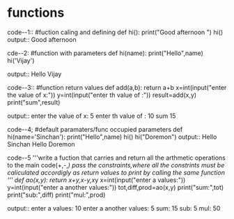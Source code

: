 # functions
code--1::
#fuction caling and defining
def hi():
    print("Good afternoon ")
hi()
output::
Good afternoon 

cde--2:
#function with parameters
def hi(name):
    print("Hello",name)
hi('Vijay')

output::
Hello Vijay

code--3::
#function return values
def add(a,b):
    return a+b
x=int(input("enter the value of x:"))
y=int(input("enter th value of :"))
result=add(x,y)
print("sum",result)

output::
enter the value of x: 5
enter th value of : 10
sum 15

code--4;
#default paramaters/func occupied parameters
def hi(name='Sinchan'):
    print("Hello",name)
hi()
hi("Doremon")
output::
Hello Sinchan
Hello Doremon

code--5
'''write a fuction that carries and return all the arthmetic operations
to the main code(+,-,*)
pass the constraints,where all the constrints must be caliculated 
accordigly as return values to print  by calling the same function
'''
def ao(x,y):
    return x+y,x-y,x*y
x=int(input("enter a values:"))
y=int(input("enter a another values:"))
tot,diff,prod=ao(x,y)
print("sum:",tot)
print("sub:",diff)
print("mul:",prod)

output::
enter a values: 10
enter a another values: 5
sum: 15
sub: 5
mul: 50
